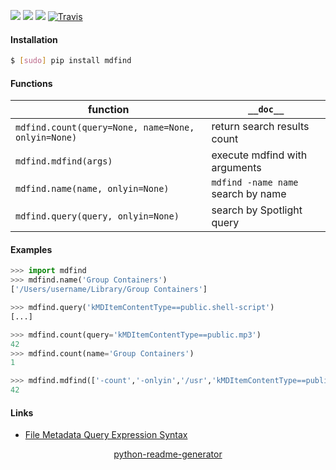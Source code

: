 <!--
https://pypi.org/project/readme-generator/
https://pypi.org/project/python-readme-generator/
-->

[![](https://img.shields.io/badge/OS-MacOS-blue.svg?longCache=True)]()
[![](https://img.shields.io/pypi/pyversions/mdfind.svg?longCache=True)](https://pypi.org/project/mdfind/)
[![](https://img.shields.io/pypi/v/mdfind.svg?maxAge=3600)](https://pypi.org/project/mdfind/)
[![Travis](https://api.travis-ci.org/looking-for-a-job/mdfind.py.svg?branch=master)](https://travis-ci.org/looking-for-a-job/mdfind.py/)

#### Installation
```bash
$ [sudo] pip install mdfind
```

#### Functions
function|`__doc__`
-|-
`mdfind.count(query=None, name=None, onlyin=None)` |return search results count
`mdfind.mdfind(args)` |execute mdfind with arguments
`mdfind.name(name, onlyin=None)` |`mdfind -name name` search by name
`mdfind.query(query, onlyin=None)` |search by Spotlight query

#### Examples
```python
>>> import mdfind
>>> mdfind.name('Group Containers')
['/Users/username/Library/Group Containers']
```

```python
>>> mdfind.query('kMDItemContentType==public.shell-script')
[...]
```

```python
>>> mdfind.count(query='kMDItemContentType==public.mp3')
42
>>> mdfind.count(name='Group Containers')
1
```

```python
>>> mdfind.mdfind(['-count','-onlyin','/usr','kMDItemContentType==public.shell-script'])
42
```

#### Links
+   [File Metadata Query Expression Syntax](https://developer.apple.com/library/archive/documentation/Carbon/Conceptual/SpotlightQuery/Concepts/QueryFormat.html)

<p align="center">
    <a href="https://pypi.org/project/python-readme-generator/">python-readme-generator</a>
</p>